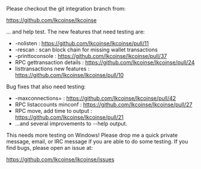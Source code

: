 Please checkout the git integration branch from:

https://github.com/lkcoinse/lkcoinse

... and help test.  The new features that need testing are:

* -nolisten : https://github.com/lkcoinse/lkcoinse/pull/11
* -rescan : scan block chain for missing wallet transactions
* -printtoconsole : https://github.com/lkcoinse/lkcoinse/pull/37
* RPC gettransaction details : https://github.com/lkcoinse/lkcoinse/pull/24
* listtransactions new features : https://github.com/lkcoinse/lkcoinse/pull/10

Bug fixes that also need testing:

* -maxconnections= : https://github.com/lkcoinse/lkcoinse/pull/42
* RPC listaccounts minconf : https://github.com/lkcoinse/lkcoinse/pull/27
* RPC move, add time to output : https://github.com/lkcoinse/lkcoinse/pull/21
* ...and several improvements to --help output.

This needs more testing on Windows!  Please drop me a quick private message, email, or IRC message if you are able to do some testing.  If you find bugs, please open an issue at:

https://github.com/lkcoinse/lkcoinse/issues
